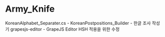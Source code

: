 # Army_Knife

KoreanAlphabet_Separater.cs - KoreanPostpositions_Builder - 한글 조사 작성기
grapesjs-editor - GrapeJS Editor HSH 적용을 위한 수정
